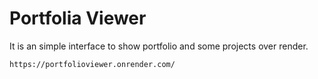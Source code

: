# Portfolia Viewer 
It is an simple interface to show portfolio and some projects over render. 

``` bash
https://portfolioviewer.onrender.com/
```
